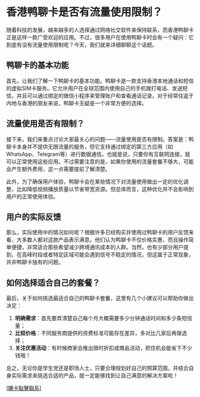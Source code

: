 # 香港鸭聊卡是否有流量使用限制？

随着科技的发展，越来越多的人选择通过网络社交软件来保持联系，而香港鸭聊卡正是这样一款广受欢迎的应用。不过，很多用户在使用鸭聊卡时会有一个疑问：它到底有没有流量使用限制呢？今天，我们就来详细聊聊这个话题。

## 鸭聊卡的基本功能

首先，让我们了解一下鸭聊卡的基本功能。鸭聊卡是一款支持香港本地通话和短信的虚拟SIM卡服务。它允许用户在全球范围内使用自己的手机拨打电话、发送短信，并且可以通过绑定的微信小程序来管理账户和查看通话记录。对于经常往返于内地与香港的朋友来说，鸭聊卡无疑是一个非常方便的选择。

## 流量使用是否有限制？

接下来，我们来重点讨论大家最关心的问题——流量使用是否有限制。答案是：鸭聊卡本身并不提供无限流量的服务，但它支持通过绑定的第三方应用（如WhatsApp、Telegram等）进行数据通信。也就是说，只要你有互联网连接，就可以正常使用这些应用。不过需要注意的是，如果你使用的流量套餐不够大，可能会产生额外费用，这一点需要提前了解清楚。

此外，为了确保用户体验，鸭聊卡会在某些情况下对流量使用做出一定的优化调整，比如降低视频播放质量以节省带宽资源。但总体而言，这种优化并不会影响到用户的正常使用体验。

## 用户的实际反馈

那么，实际使用中的情况如何呢？根据许多已经购买并使用过鸭聊卡的用户反馈来看，大多数人都对这款产品表示满意。他们认为鸭聊卡不仅价格实惠，而且操作简单便捷，非常适合那些希望减少跨境通讯成本的人群。当然，也有少部分用户提到，在高峰时段或者特定区域可能会遇到信号不稳定的情况，但这属于正常现象，并非鸭聊卡独有的问题。

## 如何选择适合自己的套餐？

最后，关于如何挑选最适合自己的鸭聊卡套餐，这里有几个小建议可以帮助你做出决定：

1. **明确需求**：首先要弄清楚自己每个月大概需要多少分钟通话时间和多少条短信量；
2. **比较价格**：不同服务商提供的资费标准可能存在差异，多对比几家后再做选择；
3. **关注优惠活动**：有时候商家会推出限时折扣或赠品活动，抓住机会能省下不少钱哦！

总之，无论你是学生党还是职场人士，只要合理规划好自己的预算范围，并结合自身实际需求来挑选合适的产品，就一定能够找到让自己满意的解决方案啦！

[[購卡點擊聯系](https://t.me/s/SXDXQF)]